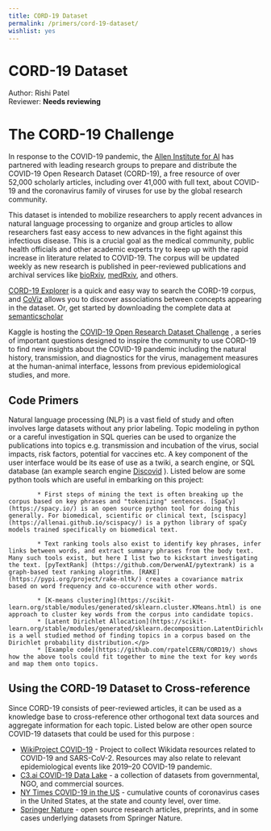 ```yaml
---
title: CORD-19 Dataset
permalink: /primers/cord-19-dataset/
wishlist: yes
---
```


# CORD-19 Dataset

Author: Rishi Patel  
Reviewer: **Needs reviewing**

# The CORD-19 Challenge
In response to the COVID-19 pandemic, the [Allen Institute for AI](https://allenai.org/) has partnered with leading research groups to prepare and distribute the COVID-19 Open Research Dataset (CORD-19), a free resource of over 52,000 scholarly articles, including over 41,000 with full text, about COVID-19 and the coronavirus family of viruses for use by the global research community.

This dataset is intended to mobilize researchers to apply recent advances in natural language processing to organize and group articles to allow researchers fast easy access to new advances in the fight against this infectious disease. This is a crucial goal as the medical community, public health officials and other academic experts try to keep up with the rapid increase in literature related to COVID-19. The corpus  will be updated weekly as new research is published in peer-reviewed publications and archival services like [bioRxiv](https://www.biorxiv.org/), [medRxiv](https://www.medrxiv.org/), and others.

[CORD-19 Explorer](https://cord-19.apps.allenai.org/) is a quick and easy way to search the CORD-19 corpus, and [CoViz](https://coviz.apps.allenai.org) allows you to discover associations between concepts appearing in the dataset. Or, get started by downloading the complete data at [semanticscholar](https://pages.semanticscholar.org/coronavirus-research)

Kaggle is hosting the [COVID-19 Open Research Dataset Challenge](https://www.kaggle.com/allen-institute-for-ai/CORD-19-research-challenge) , a series of important questions designed to inspire the community to use CORD-19 to find new insights about the COVID-19 pandemic including the natural history, transmission, and diagnostics for the virus, management measures at the human-animal interface, lessons from previous epidemiological studies, and more.
## Code Primers
Natural language processing (NLP) is a vast field of study and often involves large datasets without any prior labeling. Topic modeling in python or a careful investigation in SQL queries can be used to organize the publications into topics e.g. transmission and incubation of the virus, social impacts, risk factors, potential for vaccines etc.  A key component of the user interface would be its ease of use as a twiki, a search engine, or SQL database (an example search engine [Discovid](https://discovid.ai/search) ). Listed below are some python tools which are useful in embarking on this project:

            * First steps of mining the text is often breaking up the corpus based on key phrases and "tokenizing" sentences. [SpaCy](https://spacy.io/) is an open source python tool for doing this generally. For biomedical, scientific or clinical text, [scispacy] (https://allenai.github.io/scispacy/) is a python library of spaCy models trained specifically on biomedical text.

            * Text ranking tools also exist to identify key phrases, infer links between words, and extract summary phrases from the body text. Many such tools exist, but here I list two to kickstart investigating the text. [pyTextRank] (https://github.com/DerwenAI/pytextrank) is a graph-based text ranking alogrithm. [RAKE](https://pypi.org/project/rake-nltk/) creates a covariance matrix based on word frequency and co-occurence with other words.

            * [K-means clustering](https://scikit-learn.org/stable/modules/generated/sklearn.cluster.KMeans.html) is one approach to cluster key words from the corpus into candidate topics.
            * [Latent Dirichlet Allocation](https://scikit-learn.org/stable/modules/generated/sklearn.decomposition.LatentDirichletAllocation.html#id1) is a well studied method of finding topics in a corpus based on the Dirichlet probability distribution.</p>
            * [Example code](https://github.com/rpatelCERN/CORD19/) shows how the above tools could fit together to mine the text for key words and map them onto topics.

## Using the CORD-19 Dataset to Cross-reference

Since CORD-19 consists of peer-reviewed articles, it can be used as a knowledge base to cross-reference other orthogonal text data sources and aggregate information for each topic. Listed below are other open source COVID-19 datasets that could be used for this purpose :
  * [WikiProject COVID-19](https://www.wikidata.org/wiki/Wikidata:WikiProject_COVID-19)  - Project to collect Wikidata resources related to COVID-19 and SARS-CoV-2. Resources may also relate to relevant epidemiological events like 2019–20 COVID-19 pandemic.
  * [C3.ai COVID-19 Data Lake](https://c3.ai/covid/) - a collection of datasets from governmental, NGO, and commercial sources.
  * [NY Times COVID-19 in the US](https://github.com/nytimes/covid-19-data) -  cumulative counts of coronavirus cases in the United States, at the state and county level, over time.
  * [Springer Nature](https://www.springernature.com/gp/researchers/campaigns/coronavirus)  -  open source research articles, preprints, and in some cases underlying datasets from Springer Nature. </p>
